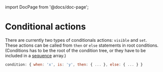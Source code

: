import DocPage from '@docs/doc-page';

<DocPage>

# Conditional actions

There are currently two types of conditionals actions: `visible` and `set`. These actions can be called from `then` or `else` statements in root conditions. (Conditions has to be the root of the condition tree, or they have to be included in a [sequence](/renderer/condition#sequence) array.)

```jsx
condition: { when: 'x', is: 'y', then: { ... }, else: { ... } }
```

</DocPage>
